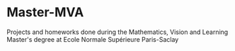 # Master-MVA
Projects and homeworks done during the Mathematics, Vision and Learning Master's degree at Ecole Normale Supérieure Paris-Saclay
